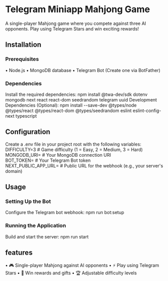 # Telegram Miniapp Mahjong Game
A single-player Mahjong game where you compete against three AI opponents. Play using Telegram Stars and win exciting rewards!
## Installation
### Prerequisites
• Node.js
• MongoDB database
• Telegram Bot (Create one via BotFather)
### Dependencies
Install the required dependencies:
npm install @twa-dev/sdk dotenv mongodb next react react-dom seedrandom telegram uuid
Development Dependencies (Optional):
npm install --save-dev @types/node @types/react @types/react-dom @types/seedrandom eslint eslint-config-next typescript
## Configuration
Create a .env file in your project root with the following variables:
DIFFICULTY=3       # Game difficulty (1 = Easy, 2 = Medium, 3 = Hard)  
MONGODB_URI=       # Your MongoDB connection URI  
BOT_TOKEN=         # Your Telegram Bot token  
NEXT_PUBLIC_APP_URL= # Public URL for the webhook (e.g., your server's domain)
## Usage
### Setting Up the Bot
Configure the Telegram bot webhook:
npm run bot:setup
### Running the Application
Build and start the server:
npm run start
## features
• 🎮 Single-player Mahjong against AI opponents
• ⚡ Play using Telegram Stars
• 🎁 Win rewards and gifts
• 🏆 Adjustable difficulty levels
